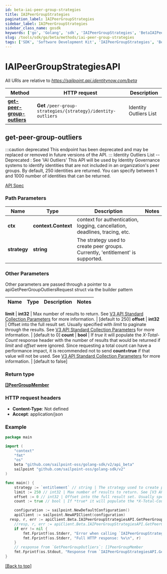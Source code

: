 ```yaml
---
id: beta-iai-peer-group-strategies
title: IAIPeerGroupStrategies
pagination_label: IAIPeerGroupStrategies
sidebar_label: IAIPeerGroupStrategies
sidebar_class_name: gosdk
keywords: ['go', 'Golang', 'sdk', 'IAIPeerGroupStrategies', 'BetaIAIPeerGroupStrategies'] 
slug: /tools/sdk/go/beta/methods/iai-peer-group-strategies
tags: ['SDK', 'Software Development Kit', 'IAIPeerGroupStrategies', 'BetaIAIPeerGroupStrategies']
---
```


# IAIPeerGroupStrategiesAPI
   
All URIs are relative to *https://sailpoint.api.identitynow.com/beta*

Method | HTTP request | Description
------------- | ------------- | -------------
[**get-peer-group-outliers**](#get-peer-group-outliers) | **Get** `/peer-group-strategies/{strategy}/identity-outliers` | Identity Outliers List


## get-peer-group-outliers
:::caution deprecated 
This endpoint has been deprecated and may be replaced or removed in future versions of the API.
:::
Identity Outliers List
-- Deprecated : See 'IAI Outliers' This API will be used by Identity Governance systems to identify identities that are not included in an organization's peer groups. By default, 250 identities are returned. You can specify between 1 and 1000 number of identities that can be returned.

[API Spec](https://developer.sailpoint.com/docs/api/beta/get-peer-group-outliers)

### Path Parameters


Name | Type | Description  | Notes
------------- | ------------- | ------------- | -------------
**ctx** | **context.Context** | context for authentication, logging, cancellation, deadlines, tracing, etc.
**strategy** | **string** | The strategy used to create peer groups. Currently, &#39;entitlement&#39; is supported. | 

### Other Parameters

Other parameters are passed through a pointer to a apiGetPeerGroupOutliersRequest struct via the builder pattern


Name | Type | Description  | Notes
------------- | ------------- | ------------- | -------------

 **limit** | **int32** | Max number of results to return. See [V3 API Standard Collection Parameters](https://developer.sailpoint.com/idn/api/standard-collection-parameters) for more information. | [default to 250]
 **offset** | **int32** | Offset into the full result set. Usually specified with *limit* to paginate through the results. See [V3 API Standard Collection Parameters](https://developer.sailpoint.com/idn/api/standard-collection-parameters) for more information. | [default to 0]
 **count** | **bool** | If *true* it will populate the *X-Total-Count* response header with the number of results that would be returned if *limit* and *offset* were ignored.  Since requesting a total count can have a performance impact, it is recommended not to send **count&#x3D;true** if that value will not be used.  See [V3 API Standard Collection Parameters](https://developer.sailpoint.com/idn/api/standard-collection-parameters) for more information. | [default to false]

### Return type

[**[]PeerGroupMember**](../models/peer-group-member)

### HTTP request headers

- **Content-Type**: Not defined
- **Accept**: application/json

### Example

```go
package main

import (
	"context"
	"fmt"
	"os"
    beta "github.com/sailpoint-oss/golang-sdk/v2/api_beta"
	sailpoint "github.com/sailpoint-oss/golang-sdk/v2"
)

func main() {
    strategy := `entitlement` // string | The strategy used to create peer groups. Currently, 'entitlement' is supported. # string | The strategy used to create peer groups. Currently, 'entitlement' is supported.
    limit := 250 // int32 | Max number of results to return. See [V3 API Standard Collection Parameters](https://developer.sailpoint.com/idn/api/standard-collection-parameters) for more information. (optional) (default to 250) # int32 | Max number of results to return. See [V3 API Standard Collection Parameters](https://developer.sailpoint.com/idn/api/standard-collection-parameters) for more information. (optional) (default to 250)
    offset := 0 // int32 | Offset into the full result set. Usually specified with *limit* to paginate through the results. See [V3 API Standard Collection Parameters](https://developer.sailpoint.com/idn/api/standard-collection-parameters) for more information. (optional) (default to 0) # int32 | Offset into the full result set. Usually specified with *limit* to paginate through the results. See [V3 API Standard Collection Parameters](https://developer.sailpoint.com/idn/api/standard-collection-parameters) for more information. (optional) (default to 0)
    count := true // bool | If *true* it will populate the *X-Total-Count* response header with the number of results that would be returned if *limit* and *offset* were ignored.  Since requesting a total count can have a performance impact, it is recommended not to send **count=true** if that value will not be used.  See [V3 API Standard Collection Parameters](https://developer.sailpoint.com/idn/api/standard-collection-parameters) for more information. (optional) (default to false) # bool | If *true* it will populate the *X-Total-Count* response header with the number of results that would be returned if *limit* and *offset* were ignored.  Since requesting a total count can have a performance impact, it is recommended not to send **count=true** if that value will not be used.  See [V3 API Standard Collection Parameters](https://developer.sailpoint.com/idn/api/standard-collection-parameters) for more information. (optional) (default to false)

	configuration := sailpoint.NewDefaultConfiguration()
	apiClient := sailpoint.NewAPIClient(configuration)
  resp, r, err := apiClient.Beta.IAIPeerGroupStrategiesAPI.GetPeerGroupOutliers(context.Background(), strategy).Execute()
	//resp, r, err := apiClient.Beta.IAIPeerGroupStrategiesAPI.GetPeerGroupOutliers(context.Background(), strategy).Limit(limit).Offset(offset).Count(count).Execute()
	if err != nil {
		fmt.Fprintf(os.Stderr, "Error when calling `IAIPeerGroupStrategiesAPI.GetPeerGroupOutliers``: %v\n", err)
		fmt.Fprintf(os.Stderr, "Full HTTP response: %v\n", r)
	}
	// response from `GetPeerGroupOutliers`: []PeerGroupMember
	fmt.Fprintf(os.Stdout, "Response from `IAIPeerGroupStrategiesAPI.GetPeerGroupOutliers`: %v\n", resp)
}
```

[[Back to top]](#)

